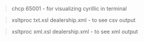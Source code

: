 > chcp 65001 - for visualizing cyrillic in terminal

> xsltproc txt.xsl dealership.xml - to see csv output

> xsltproc xml.xsl dealership.xml - to see xml output
